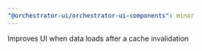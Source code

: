 ```yaml
---
"@orchestrator-ui/orchestrator-ui-components": minor
---
```


Improves UI when data loads after a cache invalidation
